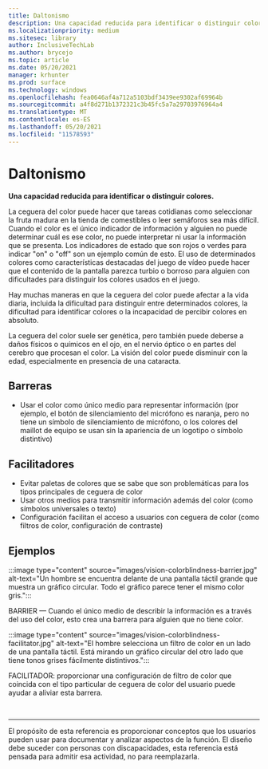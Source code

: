 ```yaml
---
title: Daltonismo
description: Una capacidad reducida para identificar o distinguir colores
ms.localizationpriority: medium
ms.sitesec: library
author: InclusiveTechLab
ms.author: brycejo
ms.topic: article
ms.date: 05/20/2021
manager: krhunter
ms.prod: surface
ms.technology: windows
ms.openlocfilehash: fea0646af4a712a5103bdf3439ee9302af69964b
ms.sourcegitcommit: a4f8d271b1372321c3b45fc5a7a29703976964a4
ms.translationtype: MT
ms.contentlocale: es-ES
ms.lasthandoff: 05/20/2021
ms.locfileid: "11578593"
---
```

# <a name="color-blindness"></a>Daltonismo

**Una capacidad reducida para identificar o distinguir colores.**

La ceguera del color puede hacer que tareas cotidianas como seleccionar la fruta madura en la tienda de comestibles o leer semáforos sea más difícil. Cuando el color es el único indicador de información y alguien no puede determinar cuál es ese color, no puede interpretar ni usar la información que se presenta. Los indicadores de estado que son rojos o verdes para indicar "on" o "off" son un ejemplo común de esto. El uso de determinados colores como características destacadas del juego de vídeo puede hacer que el contenido de la pantalla parezca turbio o borroso para alguien con dificultades para distinguir los colores usados en el juego.

Hay muchas maneras en que la ceguera del color puede afectar a la vida diaria, incluida la dificultad para distinguir entre determinados colores, la dificultad para identificar colores o la incapacidad de percibir colores en absoluto.

La ceguera del color suele ser genética, pero también puede deberse a daños físicos o químicos en el ojo, en el nervio óptico o en partes del cerebro que procesan el color. La visión del color puede disminuir con la edad, especialmente en presencia de una cataracta.

## <a name="barriers"></a>Barreras
* Usar el color como único medio para representar información (por ejemplo, el botón de silenciamiento del micrófono es naranja, pero no tiene un símbolo de silenciamiento de micrófono, o los colores del maillot de equipo se usan sin la apariencia de un logotipo o símbolo distintivo)

## <a name="facilitators"></a>Facilitadores
* Evitar paletas de colores que se sabe que son problemáticas para los tipos principales de ceguera de color
* Usar otros medios para transmitir información además del color (como símbolos universales o texto)
* Configuración facilitan el acceso a usuarios con ceguera de color (como filtros de color, configuración de contraste)


## <a name="examples"></a>Ejemplos

:::image type="content" source="images/vision-colorblindness-barrier.jpg" alt-text="Un hombre se encuentra delante de una pantalla táctil grande que muestra un gráfico circular. Todo el gráfico parece tener el mismo color gris.":::

BARRIER — Cuando el único medio de describir la información es a través del uso del color, esto crea una barrera para alguien que no tiene color. 

:::image type="content" source="images/vision-colorblindness-facilitator.jpg" alt-text="El hombre selecciona un filtro de color en un lado de una pantalla táctil. Está mirando un gráfico circular del otro lado que tiene tonos grises fácilmente distintivos.":::

FACILITADOR: proporcionar una configuración de filtro de color que coincida con el tipo particular de ceguera de color del usuario puede ayudar a aliviar esta barrera. 

&nbsp;

[comment]: # (Instrucción Footer)
___
El propósito de esta referencia es proporcionar conceptos que los usuarios pueden usar para documentar y analizar aspectos de la función. El diseño debe suceder con personas con discapacidades, esta referencia está pensada para admitir esa actividad, no para reemplazarla. 